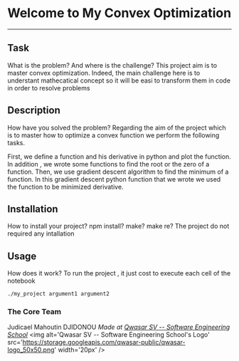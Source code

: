# Welcome to My Convex Optimization
***

## Task
What is the problem? And where is the challenge?
This project aim is to master convex optimization. 
Indeed, the main challenge here is to understant mathecatical concept 
so it will be easi to transform them in code in order to resolve problems

## Description
How have you solved the problem?
Regarding the aim of the project which is to master how to optimize a convex function we 
perform the following tasks.

First, we define a function and his derivative in python and plot the function.
In addition , we wrote some functions to find the root or the zero of a function.
Then, we use gradient descent algorithm to find the minimum of a function. In this 
gradient descent python function that we wrote we used the function to be minimized derivative.

## Installation
How to install your project? npm install? make? make re?
The project do not required any intallation
## Usage
How does it work?
To run the project , it just cost to execute each cell of the notebook
```
./my_project argument1 argument2
```

### The Core Team
Judicael Mahoutin DJIDONOU
<span><i>Made at <a href='https://qwasar.io'>Qwasar SV -- Software Engineering School</a></i></span>
<span><img alt='Qwasar SV -- Software Engineering School's Logo' src='https://storage.googleapis.com/qwasar-public/qwasar-logo_50x50.png' width='20px' /></span>
